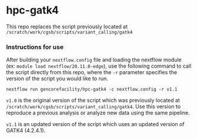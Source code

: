 # hpc-gatk4

This repo replaces the script previously located at `/scratch/work/cgsb/scripts/variant_calling/gatk4`

### Instructions for use
After building your `nextflow.config` file and loading the nextflow module (ex: `module load nextflow/20.11.0-edge`), use the following command to call the script directly from this repo, where the `-r` parameter specifies the version of the script you would like to run.

`nextflow run gencorefacility/hpc-gatk4 -c nextflow.config -r v1.1`

`v1.0` is the original version of the script which was previously located at `/scratch/work/cgsb/scripts/variant_calling/gatk4`. Use this version to reproduce a previous analysis or analyze new data using the same pipeline.

`v1.1` is an updated version of the script which uses an updated version of GATK4 (4.2.4.1). 
